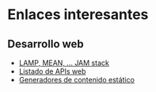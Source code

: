 # Enlaces interesantes

## Desarrollo web

- [LAMP, MEAN, ... JAM stack](https://youtu.be/dqqMFpR7sMk)
- [Listado de APIs web](https://www.programmableweb.com/)
- [Generadores de contenido estático](https://www.staticgen.com/)

